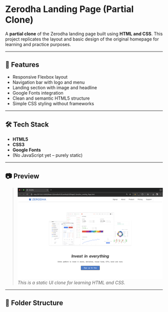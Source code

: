 # Zerodha Landing Page (Partial Clone)

A **partial clone** of the Zerodha landing page built using **HTML and CSS**. This project replicates the layout and basic design of the original homepage for learning and practice purposes.

---

## 🚀 Features

- Responsive Flexbox layout
- Navigation bar with logo and menu
- Landing section with image and headline
- Google Fonts integration
- Clean and semantic HTML5 structure
- Simple CSS styling without frameworks

---

## 🛠️ Tech Stack

- **HTML5**
- **CSS3**
- **Google Fonts**
- (No JavaScript yet – purely static)

---

## 📷 Preview

> ![Screenshot](./preview.png)  
> *This is a static UI clone for learning HTML and CSS.*

---

## 📁 Folder Structure

